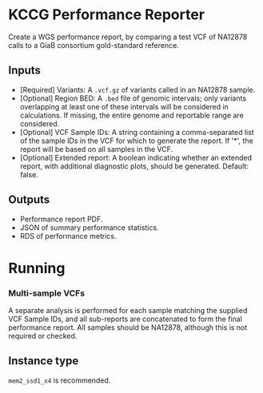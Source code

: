 # KCCG Performance Reporter

Create a WGS performance report, by comparing a test VCF of NA12878 calls to a GiaB consortium gold-standard reference.

## Inputs
* [Required] Variants: A `.vcf.gz` of variants called in an NA12878 sample.
* [Optional] Region BED: A `.bed` file of genomic intervals; only variants overlapping at least one of these intervals will be considered in calculations.  If missing, the entire genome and reportable range are considered.
* [Optional] VCF Sample IDs: A string containing a comma-separated list of the sample IDs in the VCF for which to generate the report.  If '*', the report will be based on all samples in the VCF.
* [Optional] Extended report: A boolean indicating whether an extended report, with additional diagnostic plots, should be generated.  Default: false.

## Outputs
* Performance report PDF.
* JSON of summary performance statistics.
* RDS of performance metrics.


# Running

### Multi-sample VCFs
A separate analysis is performed for each sample matching the supplied VCF Sample IDs, and all sub-reports are concatenated to form the final performance report.  All samples should be NA12878, although this is not required or checked.

## Instance type
`mem2_ssd1_x4` is recommended.
